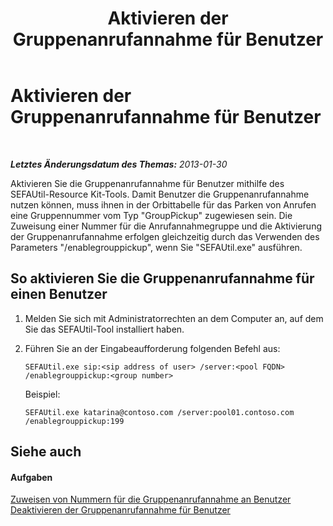 ﻿---
title: Aktivieren der Gruppenanrufannahme für Benutzer
TOCTitle: Aktivieren der Gruppenanrufannahme für Benutzer
ms:assetid: 20ec5f41-6ba2-4156-82ed-b91d05b62a6d
ms:mtpsurl: https://technet.microsoft.com/de-de/library/JJ945620(v=OCS.15)
ms:contentKeyID: 52056301
ms.date: 05/19/2016
mtps_version: v=OCS.15
ms.translationtype: HT
---

# Aktivieren der Gruppenanrufannahme für Benutzer

 

_**Letztes Änderungsdatum des Themas:** 2013-01-30_

Aktivieren Sie die Gruppenanrufannahme für Benutzer mithilfe des SEFAUtil-Resource Kit-Tools. Damit Benutzer die Gruppenanrufannahme nutzen können, muss ihnen in der Orbittabelle für das Parken von Anrufen eine Gruppennummer vom Typ "GroupPickup" zugewiesen sein. Die Zuweisung einer Nummer für die Anrufannahmegruppe und die Aktivierung der Gruppenanrufannahme erfolgen gleichzeitig durch das Verwenden des Parameters "/enablegrouppickup", wenn Sie "SEFAUtil.exe" ausführen.

## So aktivieren Sie die Gruppenanrufannahme für einen Benutzer

1.  Melden Sie sich mit Administratorrechten an dem Computer an, auf dem Sie das SEFAUtil-Tool installiert haben.

2.  Führen Sie an der Eingabeaufforderung folgenden Befehl aus:
    
        SEFAUtil.exe sip:<sip address of user> /server:<pool FQDN> /enablegrouppickup:<group number>
    
    Beispiel:
    
        SEFAUtil.exe katarina@contoso.com /server:pool01.contoso.com /enablegrouppickup:199

## Siehe auch

#### Aufgaben

[Zuweisen von Nummern für die Gruppenanrufannahme an Benutzer](lync-server-2013-assign-group-call-pickup-numbers-to-users.md)  
[Deaktivieren der Gruppenanrufannahme für Benutzer](lync-server-2013-disable-group-call-pickup-for-users.md)


